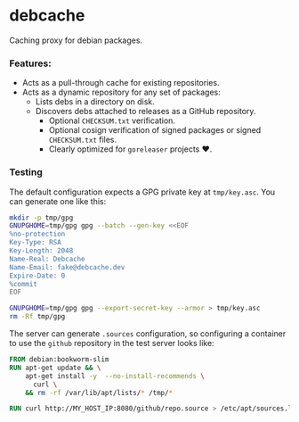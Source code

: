 # debcache

Caching proxy for debian packages.

### Features:

* Acts as a pull-through cache for existing repositories.
* Acts as a dynamic repository for any set of packages:
    * Lists debs in a directory on disk.
    * Discovers debs attached to releases as a GitHub repository.
        * Optional `CHECKSUM.txt` verification.
        * Optional cosign verification of signed packages or signed `CHECKSUM.txt` files.
        * Clearly optimized for `goreleaser` projects ❤️.

### Testing

The default configuration expects a GPG private key at `tmp/key.asc`. You can generate one like this:

```bash
mkdir -p tmp/gpg
GNUPGHOME=tmp/gpg gpg --batch --gen-key <<EOF
%no-protection
Key-Type: RSA
Key-Length: 2048
Name-Real: Debcache
Name-Email: fake@debcache.dev
Expire-Date: 0
%commit
EOF

GNUPGHOME=tmp/gpg gpg --export-secret-key --armor > tmp/key.asc
rm -Rf tmp/gpg
```

The server can generate `.sources` configuration, so configuring a container to use the `github` repository in the test server looks like:

```dockerfile
FROM debian:bookworm-slim
RUN apt-get update && \
    apt-get install -y  --no-install-recommends \
      curl \
    && rm -rf /var/lib/apt/lists/* /tmp/*

RUN curl http://MY_HOST_IP:8080/github/repo.source > /etc/apt/sources.list.d/github.sources
```
